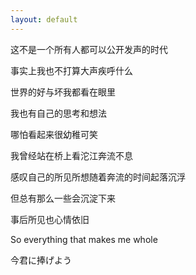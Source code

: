 ```yaml
---
layout: default
---
```


这不是一个所有人都可以公开发声的时代

事实上我也不打算大声疾呼什么

世界的好与坏我都看在眼里

我也有自己的思考和想法

哪怕看起来很幼稚可笑

我曾经站在桥上看沱江奔流不息

感叹自己的所见所想随着奔流的时间起落沉浮

但总有那么一些会沉淀下来

事后所见也心情依旧

So everything that makes me whole

今君に捧げよう